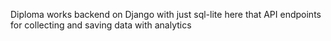 Diploma works backend on Django with just sql-lite here that API endpoints for collecting and saving data with analytics 
